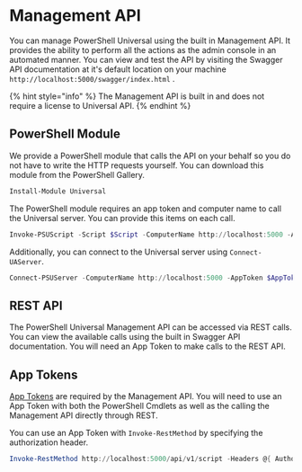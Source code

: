 # Management API

You can manage PowerShell Universal using the built in Management API. It provides the ability to perform all the actions as the admin console in an automated manner. You can view and test the API by visiting the Swagger API documentation at it's default location on your machine `http://localhost:5000/swagger/index.html` .

{% hint style="info" %}
The Management API is built in and does not require a license to Universal API.
{% endhint %}

## PowerShell Module

We provide a PowerShell module that calls the API on your behalf so you do not have to write the HTTP requests yourself. You can download this module from the PowerShell Gallery.

```powershell
Install-Module Universal
```

The PowerShell module requires an app token and computer name to call the Universal server. You can provide this items on each call.

```powershell
Invoke-PSUScript -Script $Script -ComputerName http://localhost:5000 -AppToken $AppToken
```

Additionally, you can connect to the Universal server using `Connect-UAServer`.

```powershell
Connect-PSUServer -ComputerName http://localhost:5000 -AppToken $AppToken
```

## REST API

The PowerShell Universal Management API can be accessed via REST calls. You can view the available calls using the built in Swagger API documentation. You will need an App Token to make calls to the REST API.

## App Tokens

[App Tokens](security/app-tokens.md) are required by the Management API. You will need to use an App Token with both the PowerShell Cmdlets as well as the calling the Management API directly through REST.

You can use an App Token with `Invoke-RestMethod` by specifying the authorization header.

```powershell
Invoke-RestMethod http://localhost:5000/api/v1/script -Headers @{ Authorization = "Bearer appToken" }
```
